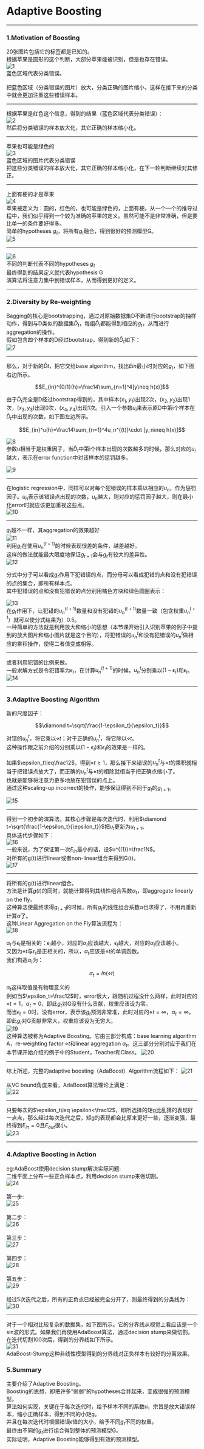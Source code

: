 # Adaptive Boosting

---

### 1.Motivation of Boosting 
20张图片包括它的标签都是已知的。<br>
根据苹果是圆形的这个判断，大部分苹果能被识别，但是也存在错误。<br>
![1](https://github.com/makixi/MachineLearningNote/blob/master/MachineLearningTechniques/pic/8_1.png?raw=true)<br>
蓝色区域代表分类错误。<br>
<br>
把蓝色区域（分类错误的图片）放大，分类正确的图片缩小，这样在接下来的分类中就会更加注重这些错误样本。<br>

***

根据苹果是红色这个信息，得到的结果（蓝色区域代表分类错误）：<br>
![2](https://github.com/makixi/MachineLearningNote/blob/master/MachineLearningTechniques/pic/8_2.png?raw=true)<br>
然后将分类错误的样本放大化，其它正确的样本缩小化。

---

苹果也可能是绿色的<br>
![3](https://github.com/makixi/MachineLearningNote/blob/master/MachineLearningTechniques/pic/8_3.png?raw=true)<br>
蓝色区域的图片代表分类错误<br>
把这些分类错误的样本放大化，其它正确的样本缩小化，在下一轮判断继续对其修正。<br>

***

上面有梗的才是苹果<br>
![4](https://github.com/makixi/MachineLearningNote/blob/master/MachineLearningTechniques/pic/8_4.png?raw=true)<br>
苹果被定义为：圆的，红色的，也可能是绿色的，上面有梗。从一个一个的推导过程中，我们似乎得到一个较为准确的苹果的定义。虽然可能不是非常准确，但是要比单一的条件要好得多。<br>
简单的hypotheses $g_t$，将所有$g_t$融合，得到很好的预测模型G。<br>
![5](https://github.com/makixi/MachineLearningNote/blob/master/MachineLearningTechniques/pic/8_5.png?raw=true)<br>

***

![6](https://github.com/makixi/MachineLearningNote/blob/master/MachineLearningTechniques/pic/8_6.png?raw=true)<br>
不同的判断代表不同的hypotheses $g_t$<br>
最终得到的结果定义就代表hypothesis G<br>
演算法将注意力集中到错误样本，从而得到更好的定义。

---

### 2.Diversity by Re-weighting
Bagging的核心是bootstrapping，通过对原始数据集D不断进行bootstrap的抽样动作，得到与D类似的数据集$\hat{D}_t$，每组$\hat{D}_t$都能得到相应的$g_t$，从而进行aggregation的操作。<br>
假如包含四个样本的D经过bootstrap，得到新的$\hat{D}_t$如下：<br>
![7](https://github.com/makixi/MachineLearningNote/blob/master/MachineLearningTechniques/pic/8_7.png?raw=true)<br>

***

那么，对于新的$\hat{D}t$，把它交给base algorithm，找出$E{in}$最小时对应的$g_t$，如下图右边所示。

$$E_{in}^{0/1}(h)=\frac14\sum_{n=1}^4[y\neq h(x)]$$

由于$\hat{D}_t$完全是D经过bootstrap得到的，其中样本$(x_1,y_1)$出现2次，$(x_2,y_2)$出现1次，$(x_3,y_3)$出现0次，$(x_4,y_4)$出现1次。引入一个参数$u_i$来表示原D中第i个样本在$\hat{D}_t$中出现的次数，如下图左边所示。

$$E_{in}^u(h)=\frac14\sum_{n=1}^4u_n^{(t)}\cdot [y_n\neq h(x)]$$

![8](https://github.com/makixi/MachineLearningNote/blob/master/MachineLearningTechniques/pic/8_8.png?raw=true)<br>
参数u相当于是权重因子，当$\hat{D}_t$中第i个样本出现的次数越多的时候，那么对应的$u_i$越大，表示在error function中对该样本的惩罚越多。<br>

![9](https://github.com/makixi/MachineLearningNote/blob/master/MachineLearningTechniques/pic/8_9.png?raw=true)<br>

***

在logistic regression中，同样可以对每个犯错误的样本乘以相应的$u_n$，作为惩罚因子。$u_n$表示该错误点出现的次数，$u_n$越大，则对应的惩罚因子越大，则在最小化error时就应该更加重视这些点。<br>
![10](https://github.com/makixi/MachineLearningNote/blob/master/MachineLearningTechniques/pic/8_10.png?raw=true)<br>

***

$g_t$越不一样，其aggregation的效果越好<br>
![11](https://github.com/makixi/MachineLearningNote/blob/master/MachineLearningTechniques/pic/8_11.png?raw=true)<br>
利用$g_t$在使用$u_n^{(t+1)}$的时候表现很差的条件，越差越好。<br>
这样的做法就能最大限度地保证$g_{t+1}$会与$g_t$有较大的差异性。<br>
![12](https://github.com/makixi/MachineLearningNote/blob/master/MachineLearningTechniques/pic/8_12.png?raw=true)<br>

分式中分子可以看成$g_t$作用下犯错误的点，而分母可以看成犯错的点和没有犯错误的点的集合，即所有样本点。<br>
其中犯错误的点和没有犯错误的点分别用橘色方块和绿色圆圈表示：<br>

![13](https://github.com/makixi/MachineLearningNote/blob/master/MachineLearningTechniques/pic/8_13.png?raw=true)<br>
在$g_t$作用下，让犯错的$u_n^{(t+1)}$数量和没有犯错的$u_n^{(t+1)}$数量一致（包含权重$u_n^{t+1}$）就可以使分式结果为）0.5。<br>
一种简单的方法就是利用放大和缩小的思想（本节课开始引入识别苹果的例子中提到的放大图片和缩小图片就是这个目的），将犯错误的$u_n^{t}$和没有犯错误的$u_n^{t}$做相应的乘积操作，使得二者值变成相等。<br>

***

或者利用犯错的比例来做。<br>
一般求解方式是令犯错率为$\epsilon_t$，在计算$u_n^{(t+1)}$的时候，$u_n^{t}$分别乘以$(1-\epsilon_t)$和$\epsilon_t$。<br>
![14](https://github.com/makixi/MachineLearningNote/blob/master/MachineLearningTechniques/pic/8_14.png?raw=true)<br>

---

### 3.Adaptive Boosting Algorithm
新的尺度因子：

$$\diamond t=\sqrt{\frac{1-\epsilon_t}{\epsilon_t}}$$

对错的$u_n^{t}$，将它乘以$\diamond t$；对于正确的$u_n^{t}$，将它除以$\diamond t$。<br>
这种操作跟之前介绍的分别乘以$(1-\epsilon_t)$和$\epsilon_t$的效果是一样的。<br>
<br>
如果$\epsilon_t\leq\frac12$，得到$\diamond t\geq1$，那么接下来错误的$u_n^{t}$与$\diamond t$的乘积就相当于把错误点放大了，而正确的$u_n^{t}$与$\diamond t$的相除就相当于把正确点缩小了。<br>
也就是能够将注意力更多地放在犯错误的点上。<br>
通过这种scaling-up incorrect的操作，能够保证得到不同于$g_t$的$g_{t+1}$。<br>

![15](https://github.com/makixi/MachineLearningNote/blob/master/MachineLearningTechniques/pic/8_15.png?raw=true)<br>

***

得到一个初步的演算法。其核心步骤是每次迭代时，利用$\diamond t=\sqrt{\frac{1-\epsilon_t}{\epsilon_t}}$把$u_t$更新为$u_{t+1}$。<br>
具体迭代步骤如下：<br>
![16](https://github.com/makixi/MachineLearningNote/blob/master/MachineLearningTechniques/pic/8_16.png?raw=true)<br>
一般来说，为了保证第一次$E_{in}$最小的话，设$u^{(1)}=\frac1N$。<br>
对所有的g(t)进行linear或者non-linear组合来得到G(t)。<br>
![17](https://github.com/makixi/MachineLearningNote/blob/master/MachineLearningTechniques/pic/8_17.png?raw=true)<br>

***

将所有的g(t)进行linear组合。<br>
方法是计算$g(t)$的同时，就能计算得到其线性组合系数$\alpha_t$，即aggregate linearly on the fly。<br>
这种算法使最终求得$g_{t+1}$的时候，所有$g_t$的线性组合系数$\alpha$也求得了，不用再重新计算$\alpha$了。<br>
这种Linear Aggregation on the Fly算法流程为：<br>
![18](https://github.com/makixi/MachineLearningNote/blob/master/MachineLearningTechniques/pic/8_18.png?raw=true)<br>

$\alpha_t$与$\epsilon_t$是相关的：$\epsilon_t$越小，对应的$\alpha_t$应该越大，$\epsilon_t$越大，对应的$\alpha_t$应该越小。<br>
又因为$\diamond t$与$\epsilon_t$是正相关的，所以，$\alpha_t$应该是$\diamond t$的单调函数。<br>
我们构造$\alpha_t$为：

$$\alpha_t=ln(\diamond t)$$

$\alpha_t$这样取值是有物理意义的<br>
例如当$\epsilon_t=\frac12$时，error很大，跟随机过程没什么两样，此时对应的$\diamond t=1$，$\alpha_t=0$，即此$g_t$对G没有什么贡献，权重应该设为零。<br>
而当$\epsilon_t=0$时，没有error，表示该$g_t$预测非常准，此时对应的$\diamond t=\infty$，$\alpha_t=\infty$，即此$g_t$对G贡献非常大，权重应该设为无穷大。<br>
![19](https://github.com/makixi/MachineLearningNote/blob/master/MachineLearningTechniques/pic/8_19.png?raw=true)<br>
这种算法被称为Adaptive Boosting。它由三部分构成：base learning algorithm A，re-weighting factor $\diamond t$和linear aggregation $\alpha_t$。这三部分分别对应于我们在本节课开始介绍的例子中的Student，Teacher和Class。
![20](https://github.com/makixi/MachineLearningNote/blob/master/MachineLearningTechniques/pic/8_20.png?raw=true)<br>

***

综上所述，完整的adaptive boosting（AdaBoost）Algorithm流程如下：
![21](https://github.com/makixi/MachineLearningNote/blob/master/MachineLearningTechniques/pic/8_21.png?raw=true)<br>
<br>
从VC bound角度来看，AdaBoost算法理论上满足：<br>
![22](https://github.com/makixi/MachineLearningNote/blob/master/MachineLearningTechniques/pic/8_22.png?raw=true)<br>

***

只要每次的$\epsilon_t\leq \epsilon<\frac12$，即所选择的矩g比乱猜的表现好一点点，那么经过每次迭代之后，矩g的表现都会比原来更好一些，逐渐变强，最终得到$E_{in}=0$且$E_{out}$很小。<br>
![23](https://github.com/makixi/MachineLearningNote/blob/master/MachineLearningTechniques/pic/8_23.png?raw=true)<br>

---

### 4.Adaptive Boosting in Action
eg:AdaBoost使用decision stump解决实际问题:<br>
二维平面上分布一些正负样本点，利用decision stump来做切割。<br>
![24](https://github.com/makixi/MachineLearningNote/blob/master/MachineLearningTechniques/pic/8_24.png?raw=true)<br>
<br>
第一步:<br>
![25](https://github.com/makixi/MachineLearningNote/blob/master/MachineLearningTechniques/pic/8_25.png?raw=true)<br>
<br>
第二步：<br>
![26](https://github.com/makixi/MachineLearningNote/blob/master/MachineLearningTechniques/pic/8_26.png?raw=true)<br>
<br>
第三步：<br>
![27](https://github.com/makixi/MachineLearningNote/blob/master/MachineLearningTechniques/pic/8_27.png?raw=true)<br>
<br>
第四步：<br>
![28](https://github.com/makixi/MachineLearningNote/blob/master/MachineLearningTechniques/pic/8_28.png?raw=true)<br>
<br>
第五步：<br>
![29](https://github.com/makixi/MachineLearningNote/blob/master/MachineLearningTechniques/pic/8_29.png?raw=true)<br>
<br>
经过5次迭代之后，所有的正负点已经被完全分开了，则最终得到的分类线为：<br>
![30](https://github.com/makixi/MachineLearningNote/blob/master/MachineLearningTechniques/pic/8_30.png?raw=true)<br>

***

对于一个相对比较复杂的数据集，如下图所示。它的分界线从视觉上看应该是一个sin波的形式。如果我们再使用AdaBoost算法，通过decision stump来做切割。在迭代切割100次后，得到的分界线如下所示。<br>
![31](https://github.com/makixi/MachineLearningNote/blob/master/MachineLearningTechniques/pic/8_31.png?raw=true)<br>
AdaBoost-Stump这种非线性模型得到的分界线对正负样本有较好的分离效果。<br>

### 5.Summary 
主要介绍了Adaptive Boosting。<br>
Boosting的思想，即把许多“弱弱”的hypotheses合并起来，变成很强的预测模型。<br>
算法如何实现，关键在于每次迭代时，给予样本不同的系数u，宗旨是放大错误样本，缩小正确样本，得到不同的小矩g。<br>
并且在每次迭代时根据错误$\epsilon$值的大小，给予不同$g_t$不同的权重。<br>
最终由不同的$g_t$进行组合得到整体的预测模型G。<br>
实际证明，Adaptive Boosting能够得到有效的预测模型。